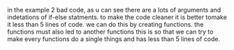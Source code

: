 in the example 2 bad code, as u can see there are a lots of arguments and indetations of if-else statments. to make the code cleaner it is better tomake it less than 5 lines of code. we can do this by creating functions. the functions must also led to another functions this is so that we can try to make every functions do a single things and has less than 5 lines of code.